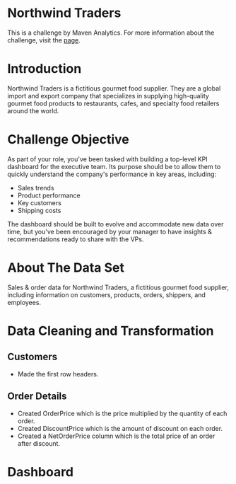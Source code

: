 # Northwind Traders
This is a challenge by Maven Analytics. For more information about the challenge, visit the [page](https://www.mavenanalytics.io/challenges/maven-northwind-challenge/24).
# Introduction
Northwind Traders is a fictitious gourmet food supplier. They are a global import and export company that specializes in supplying high-quality gourmet food products to restaurants, cafes, and specialty food retailers around the world.

# Challenge Objective
As part of your role, you've been tasked with building a top-level KPI dashboard for the executive team. Its purpose should be to allow them to quickly understand the company's performance in key areas, including:
- Sales trends
- Product performance
- Key customers
- Shipping costs

The dashboard should be built to evolve and accommodate new data over time, but you've been encouraged by your manager to have insights & recommendations ready to share with the VPs. 

# About The Data Set
Sales & order data for Northwind Traders, a fictitious gourmet food supplier, including information on customers, products, orders, shippers, and employees.

# Data Cleaning and Transformation
## Customers
- Made the first row headers.

## Order Details
- Created OrderPrice which is the price multiplied by the quantity of each order.
- Created DiscountPrice which is the amount of discount on each order.
- Created a NetOrderPrice column which is the total price of an order after discount.

# Dashboard
